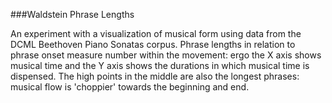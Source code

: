 ###Waldstein Phrase Lengths

An experiment with a visualization of musical form using data from the DCML Beethoven Piano Sonatas corpus.
Phrase lengths in relation to phrase onset measure number within the movement: ergo the X axis shows musical time
and the Y axis shows the durations in which musical time is dispensed. The high points in the middle are also the
longest phrases: musical flow is 'choppier' towards the beginning and end.
